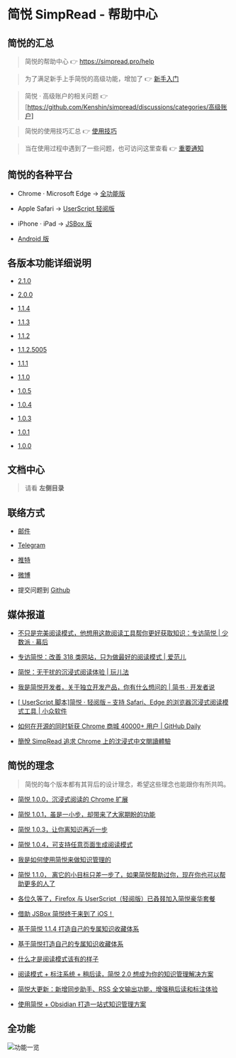 简悦 SimpRead - 帮助中心
=======

简悦的汇总
---

> 简悦的帮助中心 👉 https://simpread.pro/help

> 为了满足新手上手简悦的高级功能，增加了 👉 [新手入门](http://ksria.com/simpread/guide/)

> 简悦 · 高级账户的相关问题 👉[https://github.com/Kenshin/simpread/discussions/categories/高级账户]

> 简悦的使用技巧汇总 👉 [使用技巧](https://github.com/Kenshin/simpread/discussions/categories/使用技巧)

> 当在使用过程中遇到了一些问题，也可访问这里查看 👉 [重要通知](https://github.com/Kenshin/simpread/discussions/categories/重要通知)


简悦的各种平台
---

- Chrome   ·  Microsoft Edge → [全功能版](http://ksria.com/simpread/#downloads)

- Apple Safari  →  [UserScript 轻阅版](http://ksria.com/simpread/#lite)

- iPhone   ·  iPad → [JSBox 版](JSBox)

- [Android 版](Android)

各版本功能详细说明
---

- [2.1.0](http://ksria.com/simpread/welcome/version_2.1.0.html)

- [2.0.0](http://ksria.com/simpread/welcome/version_2.0.0.html)

- [1.1.4](http://ksria.com/simpread/welcome/version_1.1.4.html)

- [1.1.3](http://ksria.com/simpread/welcome/version_1.1.3.html)

- [1.1.2](http://ksria.com/simpread/welcome/version_1.1.2.html)

- [1.1.2.5005](http://ksria.com/simpread/welcome/version_1.1.2.5005.html)

- [1.1.1](http://ksria.com/simpread/welcome/version_1.1.1html)

- [1.1.0](http://ksria.com/simpread/welcome/version_1.1.0.html)

- [1.0.5](http://ksria.com/simpread/welcome/version_1.0.5.html)

- [1.0.4](http://ksria.com/simpread/welcome/version_1.0.4.html)

- [1.0.3](http://ksria.com/simpread/changelog.html#1.0.3)

- [1.0.1](http://ksria.com/simpread/changelog.html#1.0.1)

- [1.0.0](http://ksria.com/simpread/changelog.html#1.0.0)


文档中心
---

> 请看 **左侧目录**

联络方式
---

- [邮件](kenshin@ksria.com)

- [Telegram](https://t.me/simpread)

- [推特](https://twitter.com/wanglei001)

- [微博](http://weibo.com/23784148)

- 提交问题到 [Github](https://github.com/Kenshin/simpread/issues/new)

媒体报道
---

- [不只是完美阅读模式，他想用这款阅读工具帮你更好获取知识：专访简悦 | 少数派 · 幕后](https://sspai.com/post/52492)

- [专访简悦：改善 318 类网站，只为做最好的阅读模式 | 爱范儿](https://www.ifanr.com/app/1240289)

- [简悦：无干扰的沉浸式阅读体验 | 玩儿法](https://www.waerfa.com/simpread-review)

- [我是简悦开发者，关于独立开发产品，你有什么想问的 | 简书 · 开发者说](https://www.jianshu.com/p/d09d266de39e)

- [[ UserScript 脚本]简悦 · 轻阅版 – 支持 Safari、Edge 的浏览器沉浸式阅读模式工具 | 小众软件](https://www.appinn.com/simpread-lite/)

- [如何在开源的同时斩获 Chrome 商城 40000+ 用户 | GitHub Daily](https://zhuanlan.zhihu.com/p/60222691)

- [簡悅 SimpRead 追求 Chrome 上的沈浸式中文閱讀體驗](https://www.playpcesor.com/2017/06/simpread-chrome.html)


简悦的理念
---

> 简悦的每个版本都有其背后的设计理念，希望这些理念也能跟你有所共鸣。

- [简悦 1.0.0，沉浸式阅读的 Chrome 扩展](https://sspai.com/post/39491)

- [简悦 1.0.1，虽是一小步，却带来了大家期盼的功能](https://sspai.com/post/39831)

- [简悦 1.0.3，让你离知识再近一步](https://sspai.com/post/40754)

- [简悦 1.0.4，可支持任意页面生成阅读模式](https://sspai.com/post/41454)

- [我是如何使用简悦来做知识管理的](https://sspai.com/post/40772)

- [简悦 1.1.0， 离它的小目标只差一步了，如果简悦帮助过你，现在你也可以帮助更多的人了](http://kenshin.wang/blog/#/posts/8)

- [各位久等了，Firefox 与 UserScript（轻阅版）已叒叕加入简悦豪华套餐](http://kenshin.wang/blog/#/posts/10)

- [借助 JSBox 简悦终于来到了 iOS！](http://kenshin.wang/blog/#/posts/11)

- [基于简悦 1.1.4 打造自己的专属知识收藏体系](https://sspai.com/post/58627)

- [基于简悦打造自己的专属知识收藏体系](https://sspai.com/post/58627)

- [什么才是阅读模式该有的样子](https://sspai.com/post/55467)

- [阅读模式 + 标注系统 + 稍后读，简悦 2.0 想成为你的知识管理解决方案](https://sspai.com/post/61996)

- [简悦大更新：新增同步助手、RSS 全文输出功能，增强稍后读和标注体验](https://sspai.com/post/63717)

- [使用简悦 + Obsidian 打造一站式知识管理方案](https://github.com/Kenshin/simpread/discussions/1631)

全功能
---

![功能一览](http://sr.ksria.cn/feature%202.1.0.png)

